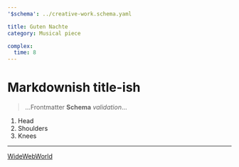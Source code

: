 ```yaml
---
'$schema': ../creative-work.schema.yaml

title: Guten Nachte
category: Musical piece

complex:
  time: 8
---
```


# Markdownish title-ish

> …Frontmatter **Schema** _validation_…

1. Head
2. Shoulders
3. Knees

---

[WideWebWorld](./link.foo)
